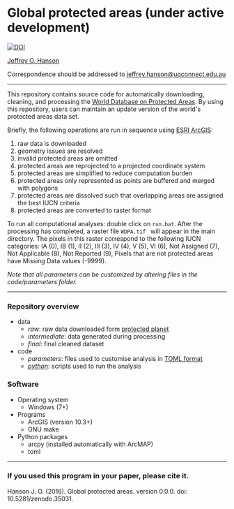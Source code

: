 Global protected areas (under active development)
=================================================
[![DOI](https://zenodo.org/badge/18940/paleo13/global-protected-areas.svg)](https://zenodo.org/badge/latestdoi/18940/paleo13/global-protected-areas)

[Jeffrey O. Hanson](wwww.jeffrey-hanson.com)

Correspondence should be addressed to [jeffrey.hanson@uqconnect.edu.au](mailto:jeffrey.hanson@uqconnect.edu.au)

-----

This repository contains source code for automatically downloading, cleaning, and processing the [World Database on Protected Areas](www.protectedplanet). By using this repository, users can maintain an update version of the world's protected areas data set.

Briefly, the following operations are run in sequence using [ESRI ArcGIS](www.esri.com/software/arcgis):

1. raw data is downloaded
2. geometry issues are resolved
3. invalid protected areas are omitted
4. protected areas are reprojected to a projected coordinate system
5. protected areas are simplified to reduce computation burden
6. protected areas only represented as points are buffered and merged with polygons
7. protected areas are dissolved such that overlapping areas are assigned the best IUCN criteria
8. protected areas are converted to raster format

To run all computational analyses: double click on `run.bat`. After the processing has completed, a raster file `WDPA.tif ` will appear in the main directory. The pixels in this raster correspond to the following IUCN categories: IA (0), IB (1), II (2), III (3), IV (4), V (5), VI (6), Not Assigned (7), Not Applicable (8), Not Reported (9), Pixels that are not protected areas have Missing Data values (-9999).

*Note that all parameters can be customized by altering files in the code/parameters folder.* 

-----

### Repository overview

* data
	+ _raw_: raw data downloaded form [protected planet](www.protectedplanet.net)
	+ _intermediate_: data generated during processing
	+ _final_: final cleaned dataset
* code
	+ _parameters_: files used to customise analysis in [TOML format](https://github.com/toml-lang/toml)
	+ [_python_](www.python.org): scripts used to run the analysis 

### Software

* Operating system
	+ Windows (7+)
* Programs
	+ ArcGIS (version 10.3+)
	+ GNU make
* Python packages
	+ arcpy (installed automatically with ArcMAP)
	+ toml

-----

### If you used this program in your paper, please cite it.

Hanson J. O. (2016). Global protected areas. version 0.0.0. doi: 10.5281/zenodo.35031.
